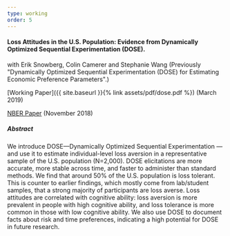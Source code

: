 ```yaml
---
type: working
order: 5
---
```


#### Loss Attitudes in the U.S. Population: Evidence from Dynamically Optimized Sequential Experimentation (DOSE).

with Erik Snowberg, Colin Camerer and Stephanie Wang
(Previously "Dynamically Optimized Sequential Experimentation (DOSE) for Estimating Economic Preference Parameters".)

[Working Paper]({{ site.baseurl }}{% link assets/pdf/dose.pdf %}) (March 2019)

[NBER Paper](https://www.nber.org/papers/w25072) (November 2018)

##### Abstract

We introduce DOSE—Dynamically Optimized Sequential Experimentation &mdash;
and use it to estimate individual-level loss aversion in a representative
sample of the U.S. population (N=2,000). DOSE elicitations are more
accurate, more stable across time, and faster to administer than standard
methods. We find that around 50% of the U.S. population is loss tolerant.
This is counter to earlier findings, which mostly come from lab/student
samples, that a strong majority of participants are loss averse. Loss
attitudes are correlated with cognitive ability: loss aversion is more
prevalent in people with high cognitive ability, and loss tolerance is
more common in those with low cognitive ability. We also use DOSE to
document facts about risk and time preferences, indicating a high
potential for DOSE in future research.
